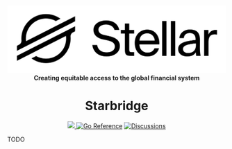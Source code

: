 <div align="center">
<a href="https://stellar.org"><img alt="Stellar" src="https://github.com/stellar/.github/raw/master/stellar-logo.png" width="558" /></a>
<br/>
<strong>Creating equitable access to the global financial system</strong>
<h1>Starbridge</h1>
</div>
<p align="center">
<a href="https://github.com/stellar/starbridge/actions/workflows/go.yml"><img src="https://github.com/stellar/starlight/actions/workflows/go.yml/badge.svg" />
<a href="https://pkg.go.dev/github.com/stellar/starbridge"><img src="https://pkg.go.dev/badge/github.com/stellar/starbridge.svg" alt="Go Reference"></a>
<a href="https://github.com/stellar/starbridge/discussions"><img src="https://img.shields.io/github/discussions/stellar/starbridge" alt="Discussions"></a>
</p>

TODO
